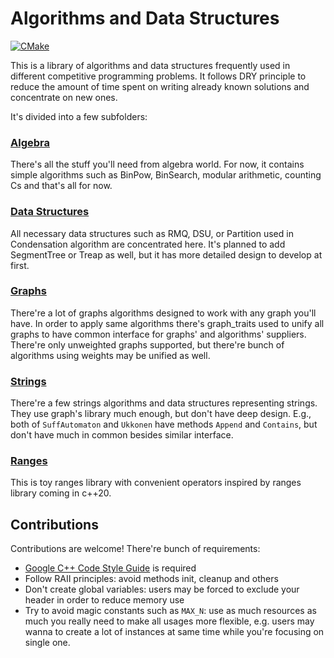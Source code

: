 # Algorithms and Data Structures

[![CMake](https://github.com/dendi239/algorithms-data-structures/actions/workflows/tests.yml/badge.svg)](https://github.com/dendi239/algorithms-data-structures/actions/workflows/tests.yml)

This is a library of algorithms and data structures frequently used in 
different competitive programming problems. It follows DRY principle 
to reduce the amount of time spent on writing already known solutions 
and concentrate on new ones.

It's divided into a few subfolders:

### [**Algebra**](algebra)

There's all the stuff you'll need from algebra world. For now, it contains 
simple algorithms such as BinPow, BinSearch, modular arithmetic, 
counting Cs and that's all for now.

### [**Data Structures**](data-structures)

All necessary data structures such as RMQ, DSU,
or Partition used in Condensation algorithm are concentrated here.
It's planned to add SegmentTree or Treap as well, 
but it has more detailed design to develop at first.

### [**Graphs**](graphs)

There're a lot of graphs algorithms designed to work with any graph you'll have.
In order to apply same algorithms there's graph_traits used to unify all graphs
to have common interface for graphs' and algorithms' suppliers. There're only 
unweighted graphs supported, but there're bunch of algorithms using weights 
may be unified as well.

### [**Strings**](strings)

There're a few strings algorithms and data structures representing strings.
They use graph's library much enough, but don't have deep design. E.g., both
of `SuffAutomaton` and `Ukkonen` have methods `Append` and `Contains`, but don't 
have much in common besides similar interface.

### [**Ranges**](ranges)

This is toy ranges library with convenient operators inspired by ranges library 
coming in c++20.

## **Contributions**

Contributions are welcome! There're bunch of requirements:
- [Google C++ Code Style Guide](https://google.github.io/styleguide/cppguide.html) is required
- Follow RAII principles: avoid methods init, cleanup and others
- Don't create global variables: users may be forced to exclude your header in order to reduce memory use
- Try to avoid magic constants such as `MAX_N`: 
 use as much resources as much you really need to make all usages more flexible,
 e.g. users may wanna to create a lot of instances at same time while you're 
 focusing on single one. 
